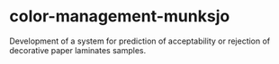 # color-management-munksjo
Development of a system for prediction of acceptability or rejection of decorative paper laminates samples.
